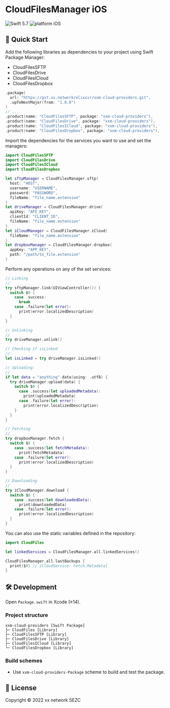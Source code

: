 # CloudFilesManager iOS

![Swift 5.7](https://img.shields.io/badge/swift-5.7-orange.svg)
![platform iOS](https://img.shields.io/badge/platform-iOS-blue.svg)

## 🚀 Quick Start

Add the following libraries as dependencies to your project using Swift Package Manager:
- CloudFilesSFTP
- CloudFilesDrive
- CloudFilesICloud
- CloudFilesDropbox

```swift
.package(
  url: "https://git.xx.network/elixxir/xxm-cloud-providers.git",
  .upToNextMajor(from: "1.0.0")
)
// ...
.product(name: "CloudFilesSFTP", package: "xxm-cloud-providers"),
.product(name: "CloudFilesDrive", package: "xxm-cloud-providers"),
.product(name: "CloudFilesICloud", package: "xxm-cloud-providers"),
.product(name: "CloudFilesDropbox", package: "xxm-cloud-providers"),
```
Import the dependencies for the services you want to use and set the managers:

```swift
import CloudFilesSFTP
import CloudFilesDrive
import CloudFilesICloud
import CloudFilesDropbox

let sftpManager = CloudFilesManager.sftp(
  host: "HOST",
  username: "USERNAME",
  password: "PASSWORD",
  fileName: "file_name.extension"
)
let driveManager = CloudFilesManager.drive(
  apiKey: "API_KEY",
  clientId: "CLIENT_ID",
  fileName: "file_name.extension"
)
let iCloudManager = CloudFilesManager.iCloud(
  fileName: "file_name.extension"
)
let dropboxManager = CloudFilesManager.dropbox(
  appKey: "APP_KEY",
  path: "/path/to_file.extension"
)
```
Perform any operations on any of the set services:
```swift
// Linking
//
try sftpManager.link(UIViewController()) {
  switch $0 {
    case .success:
      break
    case .failure(let error):
      print(error.localizedDescription)
  }
}

// Unlinking
//
try driveManager.unlink()

// Checking if isLinked
//
let isLinked = try driveManager.isLinked()

// Uploading:
//
if let data = "anything".data(using: .utf8) {
  try driveManager.upload(data) {
    switch $0 {
      case .success(let uploadedMetadata):
        print(uploadedMetadata)
      case .failure(let error):
        print(error.localizedDescription)
    }
  }
}

// Fetching
//
try dropboxManager.fetch {
  switch $0 {
    case .success(let fetchMetadata):
      print(fetchMetadata)
    case .failure(let error):
      print(error.localizedDescription)
  }
}

// Downloading
//
try iCloudManager.download {
  switch $0 {
    case .success(let downloadedData):
      print(downloadedData)
    case .failure(let error):
      print(error.localizedDescription)
  }
}
```
You can also use the static variables defined in the repository:
```swift
import CloudFiles

let linkedServices = CloudFilesManager.all.linkedServices()

CloudFilesManager.all.lastBackups {
  print($0) // [CloudService: Fetch.Metadata]
}
```
## 🛠 Development

Open `Package.swift` in Xcode (≥14).

### Project structure

```
xxm-cloud-providers [Swift Package]
├─ CloudFiles [Library]
├─ CloudFilesSFTP [Library]
├─ CloudFilesDrive [Library]
├─ CloudFilesICloud [Library]
└─ CloudFilesDropbox [Library]
```

### Build schemes

- Use `xxm-cloud-providers-Package` scheme to build and test the package.

## 📄 License

Copyright © 2022 xx network SEZC
